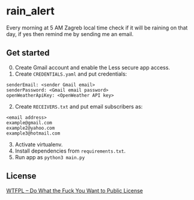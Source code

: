 # rain_alert
Every morning at 5 AM Zagreb local time check if it will be raining on that day, if yes then remind me by sending me an email.

## Get started
0. Create Gmail account and enable the Less secure app access. 
1. Create `CREDENTIALS.yaml` and put credentials:
```
senderEmail: <sender Gmail email>
senderPassword: <Gmail email password>
openWeatherApiKey: <OpenWeather API key>
```
2. Create `RECEIVERS.txt` and put email subscribers as:
```
<email address>
example@gmail.com
example2@yahoo.com
example3@hotmail.com
```
3. Activate virtualenv.
4. Install dependencies from `requirements.txt`.
5. Run app as `python3 main.py`

## License
[WTFPL – Do What the Fuck You Want to Public License](LICENSE.md)
